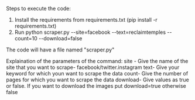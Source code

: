 Steps to execute the code:

1. Install the requirements from requirements.txt (pip install -r requirements.txt)
2. Run python scraper.py --site=facebook --text=reclaimtemples --count=10 --download=false

The code will have a file named "scraper.py"

Explaination of the parameters of the command:
site - Give the name of the site that you want to scrape- facebook/twitter.instagram
text- Give your keyword for which youn want to scrape the data
count- Give the number of pages for which you want to scrape the data
download- Give values as true or false. 
If you want to download the images put download=true otherwise false